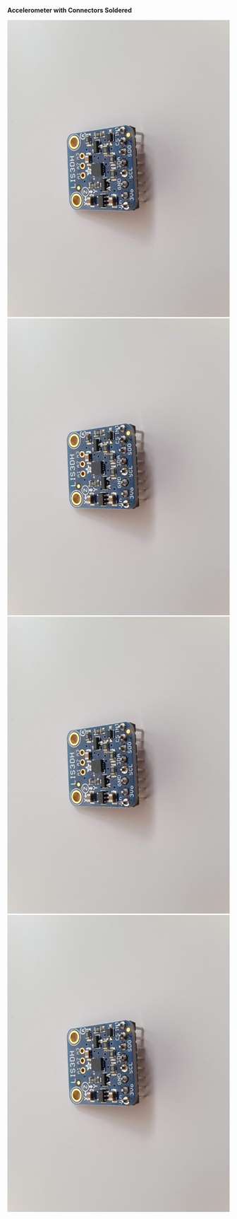 **Accelerometer with Connectors Soldered**

![](Data/Accelerometer_Soldered.jpg)
![](Data/Accelerometer_Soldered.jpg)
![](Data/Accelerometer_Soldered.jpg)
![](Data/Accelerometer_Soldered.jpg)
